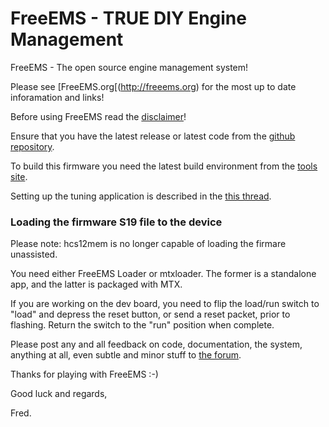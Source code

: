 # FreeEMS - TRUE DIY Engine Management

FreeEMS - The open source engine management system!

Please see [FreeEMS.org[(http://freeems.org) for the most up to date inforamation and links!

Before using FreeEMS read the [disclaimer](http://www.diyefi.org/disclaimer.htm)!

Ensure that you have the latest release or latest code from the [github repository](http://github.com/fredcooke/freeems-vanilla).

To build this firmware you need the latest build environment from the [tools site](http://tools.diyefi.org).

Setting up the tuning application is described in the [this thread](http://forum.diyefi.org/viewtopic.php?f=43&t=519).

### Loading the firmware S19 file to the device

Please note: hcs12mem is no longer capable of loading the firmare unassisted.

You need either FreeEMS Loader or mtxloader. The former is a standalone app,
and the latter is packaged with MTX.

If you are working on the dev board, you need to flip the load/run switch
to "load" and depress the reset button, or send a reset packet, prior to
flashing.  Return the switch to the "run" position when complete.

Please post any and all feedback on code, documentation, the system, anything
at all, even subtle and minor stuff to [the forum](http://forum.diyefi.org).

Thanks for playing with FreeEMS :-)

Good luck and regards,

Fred.

